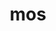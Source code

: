 ---
category: 3-letters
denotation: null
name: mos
reference_link: https://www.etymonline.com/word/mos
root_language: null
root_name: null
title: mos
type: free
word_sums:
- respelling: mos
  sum: 'Mos + '
---